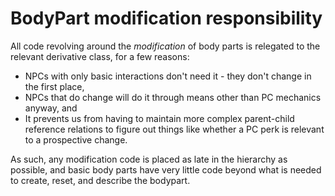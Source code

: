 ﻿BodyPart modification responsibility
====================================

All code revolving around the *modification* of body parts is relegated to the relevant derivative class, for a few reasons:
* NPCs with only basic interactions don't need it - they don't change in the first place,
* NPCs that do change will do it through means other than PC mechanics anyway, and
* It prevents us from having to maintain more complex parent-child reference relations to figure out things like whether a PC perk is relevant to a prospective change.

As such, any modification code is placed as late in the hierarchy as possible, and basic body parts have very little code beyond what is needed to create, reset, and describe the bodypart.